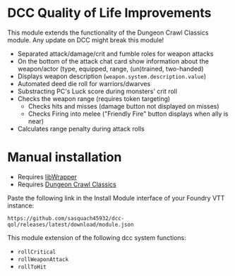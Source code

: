 # DCC Quality of Life Improvements

This module extends the functionality of the Dungeon Crawl Classics module. Any update on DCC might break this module!

* Separated attack/damage/crit and fumble roles for weapon attacks
* On the bottom of the attack chat card show information about the weapon/actor (type, equipped, range, (un)trained, two-handed)
* Displays weapon description (`weapon.system.description.value`)
* Automated deed die roll for warriors/dwarves
* Substracting PC's Luck score during monsters' crit roll
* Checks the weapon range (requires token targeting)
  * Checks hits and misses (damage button not displayed on misses)
  * Checks Firing into melee ("Friendly Fire" button displays when ally is near)
 * Calculates range penalty during attack rolls

# Manual installation

- Requires [libWrapper](https://foundryvtt.com/packages/lib-wrapper)
- Requires [Dungeon Crawl Classics](https://foundryvtt.com/packages/dcc)

Paste the following link in the Install Module interface of your Foundry VTT instance:

`https://github.com/sasquach45932/dcc-qol/releases/latest/download/module.json`

This module extension of the following dcc system functions:

* `rollCritical`
* `rollWeaponAttack`
* `rollToHit`
